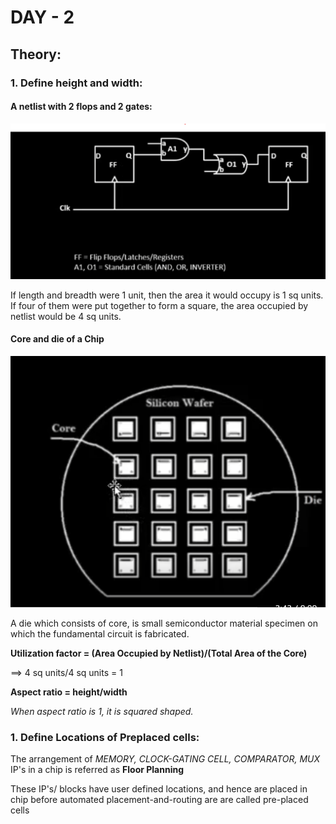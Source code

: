 # **DAY - 2**

## Theory:
### 1. Define height and width:
#### A netlist with 2 flops and 2 gates:
![oops](assets/screenshots/Day-2/netlist.png)

If length and breadth were 1 unit, then the area it would occupy is 1 sq units.
If four of them were put together to form a square, the area occupied by netlist would be 4 sq units.

#### Core and die of a Chip

![oops](assets/screenshots/Day-2/core.png)

A die which consists of core, is small semiconductor material specimen on which the fundamental circuit is fabricated.

**Utilization factor = (Area Occupied by Netlist)/(Total Area of the Core)**

==> 4 sq units/4 sq units = 1      

**Aspect ratio = height/width**   

*When aspect ratio is 1, it is squared shaped.*

### 1. Define Locations of Preplaced cells:

The arrangement of *MEMORY, CLOCK-GATING CELL, COMPARATOR, MUX* IP's in a chip is referred as **Floor Planning**

These IP's/ blocks have user defined locations, and hence are placed in chip before automated placement-and-routing are are called pre-placed cells

